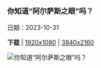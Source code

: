 ### 你知道“阿尔萨斯之眼”吗？

日期：2023-10-31

**下载**  |  [1920x1080](https://cn.bing.com/th?id=OHR.HautBarr_ZH-CN8274813404_1920x1080.jpg)  |  [3840x2160](https://cn.bing.com/th?id=OHR.HautBarr_ZH-CN8274813404_UHD.jpg)

![你知道“阿尔萨斯之眼”吗？](https://cn.bing.com/th?id=OHR.HautBarr_ZH-CN8274813404_1920x1080.jpg "上巴尔城堡，阿尔萨斯，法国 (© Andrea Pistolesi/Getty Images)")


